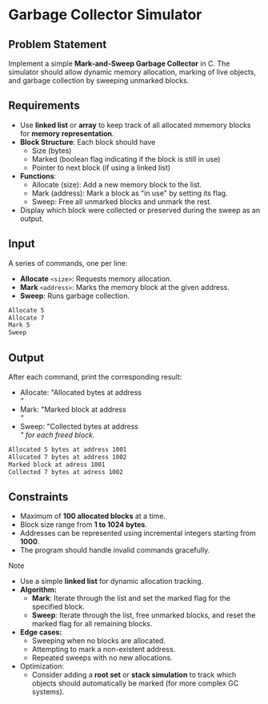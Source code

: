 # Garbage Collector Simulator

## Problem Statement

Implement a simple **Mark-and-Sweep Garbage Collector** in C. The simulator should allow dynamic memory allocation, marking of live objects, and garbage collection by sweeping unmarked blocks.

## Requirements

- Use **linked list** or **array** to keep track of all allocated mmemory blocks for **memory representation**.
- **Block Structure**: Each block should have
  - Size (bytes)
  - Marked (boolean flag indicating if the block is still in use)
  - Pointer to next block (if using a linked list)
- **Functions**:
  - Allocate (size): Add a new memory block to the list.
  - Mark (address): Mark a block as "in use" by setting its flag.
  - Sweep: Free all unmarked blocks and unmark the rest.
- Display which block were collected or preserved during the sweep as an output.

## Input

A series of commands, one per line:

- **Allocate** `<size>`: Requests memory allocation.
- **Mark** `<address>`: Marks the memory block at the given address.
- **Sweep**: Runs garbage collection.

```bash
Allocate 5
Allocate 7
Mark 5
Sweep
```

## Output

After each command, print the corresponding result:

- Allocate: "Allocated <size> bytes at address <address>"
- Mark: "Marked block at address <address>"
- Sweep: "Collected <size> bytes at address <address>" for each freed block.

```bash
Allocated 5 bytes at address 1001
Allocated 7 bytes at address 1002
Marked block at adress 1001
Collected 7 bytes at adress 1002
```

## Constraints

- Maximum of **100 allocated blocks** at a time.
- Block size range from **1 to 1024 bytes**.
- Addresses can be represented using incremental integers starting from **1000**.
- The program should handle invalid commands gracefully.

> [!NOTE]
>
> - Use a simple **linked list** for dynamic allocation tracking.
> - **Algorithm:**
>   - **Mark**: Iterate through the list and set the marked flag for the specified block.
>   - **Sweep**: Iterate through the list, free unmarked blocks, and reset the marked flag for all remaining blocks.
> - **Edge cases:**
>   - Sweeping when no blocks are allocated.
>   - Attempting to mark a non-existent address.
>   - Repeated sweeps with no new allocations.
> - Optimization:
>   - Consider adding a **root set** or **stack simulation** to track which objects should automatically be marked (for more complex GC systems).

